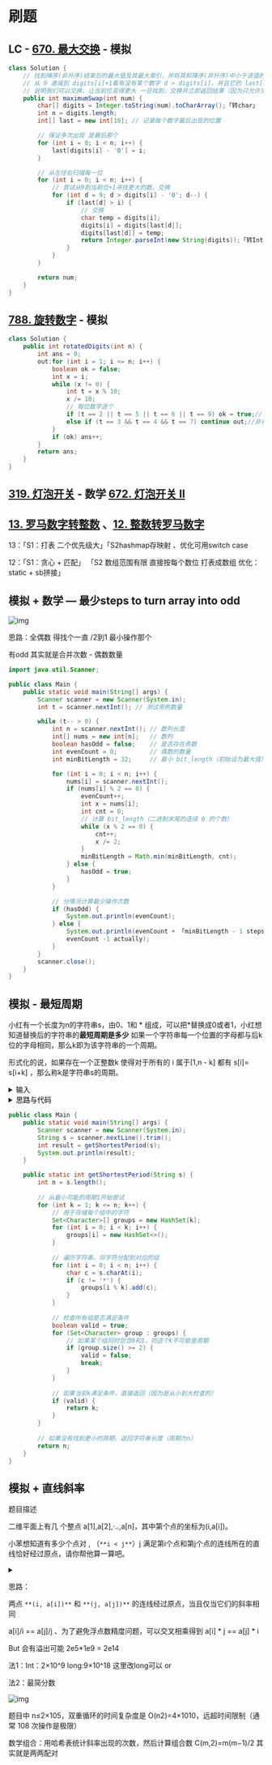 # 刷题

## LC - [670. 最大交换](https://leetcode.cn/problems/maximum-swap/) - 模拟

```java
class Solution {
    // 找到降序(非升序)结束后的最大值及其最大索引，并将其和降序(非升序)中小于该值的最小索引交换
    // 从 9 递减到 digits[i]+1看有没有某个数字 d > digits[i]，并且它的 last[d] 在 i 后面
    // 说明我们可以交换，让当前位变得更大 一旦找到，交换并立即返回结果（因为只允许交换一次）
    public int maximumSwap(int num) {
        char[] digits = Integer.toString(num).toCharArray();「转char」
        int n = digits.length;
        int[] last = new int[10]; // 记录每个数字最后出现的位置

        // 保证多次出现 是最后那个
        for (int i = 0; i < n; i++) {
            last[digits[i] - '0'] = i;
        }

        // 从左往右扫描每一位
        for (int i = 0; i < n; i++) {
            // 尝试从9到当前位+1寻找更大的数，交换
            for (int d = 9; d > digits[i] - '0'; d--) {
                if (last[d] > i) {
                    // 交换
                    char temp = digits[i];
                    digits[i] = digits[last[d]];
                    digits[last[d]] = temp;
                    return Integer.parseInt(new String(digits));「转Int」
                }
            }
        }

        return num;
    }
}
```

## [788. 旋转数字](https://leetcode.cn/problems/rotated-digits/) - 模拟

```java
class Solution {
    public int rotatedDigits(int n) {
        int ans = 0;
        out:for (int i = 1; i <= n; i++) {
            boolean ok = false;
            int x = i;
            while (x != 0) {
                int t = x % 10;
                x /= 10;
                // 每位数字逐个
                if (t == 2 || t == 5 || t == 6 || t == 9) ok = true;//会变（2569）- 好数
                else if (t == 3 && t == 4 && t == 7) continue out;//非有效翻转数（347）-则必然不是好数
            }
            if (ok) ans++;
        }
        return ans;
    }
}
```

## [319. 灯泡开关](https://leetcode.cn/problems/bulb-switcher/) - 数学 [672. 灯泡开关 Ⅱ](https://leetcode.cn/problems/bulb-switcher-ii/)





## [13. 罗马数字转整数](https://leetcode.cn/problems/roman-to-integer/) 、[12. 整数转罗马数字](https://leetcode.cn/problems/integer-to-roman/)

13：「S1：打表 二个优先级大」「S2hashmap存映射 、优化可用switch case

12：「S1：贪心 + 匹配」 「S2 数组范围有限 直接按每个数位 打表成数组 优化：static + sb拼接」



## 模拟 + 数学 — 最少steps to turn array into odd 

![img](assets/1752553283473-9ac70143-88f0-41be-a8da-ce0c4c0e1f30.png)

思路：全偶数 得找个一直 /2到1 最小操作那个 

有odd 其实就是合并次数 - 偶数数量

```java
import java.util.Scanner;

public class Main {
    public static void main(String[] args) {
        Scanner scanner = new Scanner(System.in);
        int t = scanner.nextInt(); // 测试用例数量

        while (t-- > 0) {
            int n = scanner.nextInt(); // 数列长度
            int[] nums = new int[n];   // 数列
            boolean hasOdd = false;    // 是否存在奇数
            int evenCount = 0;         // 偶数的数量
            int minBitLength = 32;     // 最小 bit_length（初始设为最大值）

            for (int i = 0; i < n; i++) {
                nums[i] = scanner.nextInt();
                if (nums[i] % 2 == 0) {
                    evenCount++;
                    int x = nums[i];
                    int cnt = 0;
                    // 计算 bit_length（二进制末尾的连续 0 的个数）
                    while (x % 2 == 0) {
                        cnt++;
                        x /= 2;
                    }
                    minBitLength = Math.min(minBitLength, cnt);
                } else {
                    hasOdd = true;
                }
            }

            // 分情况计算最少操作次数
            if (hasOdd) {
                System.out.println(evenCount);
            } else {
                System.out.println(evenCount + 「minBitLength - 1 steps turn into odd and 
                evenCount -1 actually);
            }
        }
        scanner.close();
    }
}
```

## 模拟 - 最短周期

小红有一个长度为n的字符串s，由0、1和 * 组成，可以把*替换成0或者1，小红想知道替换后的字符串的**最短周期是多少** 如果一个字符串每一个位置的字母都与后k位的字母相同，那么k即为该字符串的一个周期。

形式化的说，如果存在一个正整数k 使得对于所有的 i 属于[1,n - k] 都有 s[i]= s[i+k] ，那么称k是字符串s的周期。

<details class="lake-collapse"><summary id="u80209607"><span class="ne-text" style="color: black">输入</span></summary><p id="u557af0f2" class="ne-p" style="margin: 0; padding: 0; min-height: 24px"><span class="ne-text" style="color: black">输入描述  第一行输入一个长度为n(1&lt;=n&lt;=1e3)，且只由0、1和*组成的字符串s。</span></p><p id="u31dd961e" class="ne-p" style="margin: 0; padding: 0; min-height: 24px"><span class="ne-text" style="color: black">输出描述  在一行上输出一个整数，表示替换后的字符串的最短周期。</span></p><p id="u3022de58" class="ne-p" style="margin: 0; padding: 0; min-height: 24px"><span class="ne-text" style="color: black">示例1</span></p><p id="ub739ddcb" class="ne-p" style="margin: 0; padding: 0; min-height: 24px"><span class="ne-text" style="color: black">输入  1</span><em><span class="ne-text" style="color: black">011</span></em><span class="ne-text" style="color: black">0*1</span></p><p id="u8354f1c0" class="ne-p" style="margin: 0; padding: 0; min-height: 24px"><span class="ne-text" style="color: black">输出 4</span></p><p id="u40a2d3b4" class="ne-p" style="margin: 0; padding: 0; min-height: 24px"><span class="ne-text" style="color: black">说明 一共有六种替换方式，其中 100110011拥有最短周期。</span></p></details>

<details class="lake-collapse"><summary id="u22552630"><span class="ne-text" style="color: black">思路与代码</span></summary><p id="u74db5233" class="ne-p" style="margin: 0; padding: 0; min-height: 24px"><span class="ne-text" style="color: black">从1-n枚举周期，对于每一个周期</span><code class="ne-code" style="font-family: SFMono-Regular, Consolas, Liberation Mono, Menlo, Courier, monospace; background-color: rgba(0, 0, 0, 0.06); border: 1px solid rgba(0, 0, 0, 0.08); border-radius: 2px; padding: 0px 2px"><span class="ne-text" style="color: rgb(108, 158, 232); background-color: rgba(27, 31, 35, 0.05)">k</span></code><span class="ne-text" style="color: black">，将字符串分成多个</span><code class="ne-code" style="font-family: SFMono-Regular, Consolas, Liberation Mono, Menlo, Courier, monospace; background-color: rgba(0, 0, 0, 0.06); border: 1px solid rgba(0, 0, 0, 0.08); border-radius: 2px; padding: 0px 2px"><span class="ne-text" style="color: rgb(108, 158, 232); background-color: rgba(27, 31, 35, 0.05)">k</span></code><span class="ne-text" style="color: black">长度的部分，检查每一部分在相同位置上的字符是否可以相同。如果</span><code class="ne-code" style="font-family: SFMono-Regular, Consolas, Liberation Mono, Menlo, Courier, monospace; background-color: rgba(0, 0, 0, 0.06); border: 1px solid rgba(0, 0, 0, 0.08); border-radius: 2px; padding: 0px 2px"><span class="ne-text" style="color: rgb(108, 158, 232); background-color: rgba(27, 31, 35, 0.05)">k</span></code><span class="ne-text" style="color: black">可以作为周期，则记录最小的周期。</span></p><p id="u83489da8" class="ne-p" style="margin: 0; padding: 0; min-height: 24px"><span class="ne-text" style="color: black">「不是真的替换 * 就是万能」</span></p><p id="u739c1619" class="ne-p" style="margin: 0; padding: 0; min-height: 24px"><span class="ne-text" style="color: black"></span></p><p id="u28d9fd2b" class="ne-p" style="margin: 0; padding: 0; min-height: 24px"><span class="ne-text" style="color: black"></span></p><ul class="ne-ul" style="margin: 0; padding-left: 23px"><li id="u89cc8960" data-lake-index-type="0" style="text-align: left"><span class="ne-text" style="color: rgb(64, 64, 64)">组0 (</span><code class="ne-code" style="font-family: SFMono-Regular, Consolas, Liberation Mono, Menlo, Courier, monospace; background-color: rgba(0, 0, 0, 0.06); border: 1px solid rgba(0, 0, 0, 0.08); border-radius: 2px; padding: 0px 2px"><strong><span class="ne-text" style="color: rgb(64, 64, 64); background-color: rgb(236, 236, 236)">i % 2 == 0</span></strong></code><span class="ne-text" style="color: rgb(64, 64, 64)">): 位置 0, 2, 4 →</span><span class="ne-text" style="color: rgb(64, 64, 64)"> </span><code class="ne-code" style="font-family: SFMono-Regular, Consolas, Liberation Mono, Menlo, Courier, monospace; background-color: rgba(0, 0, 0, 0.06); border: 1px solid rgba(0, 0, 0, 0.08); border-radius: 2px; padding: 0px 2px"><strong><span class="ne-text" style="color: rgb(64, 64, 64); background-color: rgb(236, 236, 236)">s[0]='1'</span></strong></code><span class="ne-text" style="color: rgb(64, 64, 64)">,</span><span class="ne-text" style="color: rgb(64, 64, 64)"> </span><code class="ne-code" style="font-family: SFMono-Regular, Consolas, Liberation Mono, Menlo, Courier, monospace; background-color: rgba(0, 0, 0, 0.06); border: 1px solid rgba(0, 0, 0, 0.08); border-radius: 2px; padding: 0px 2px"><strong><span class="ne-text" style="color: rgb(64, 64, 64); background-color: rgb(236, 236, 236)">s[2]='1'</span></strong></code><span class="ne-text" style="color: rgb(64, 64, 64)">,</span><span class="ne-text" style="color: rgb(64, 64, 64)"> </span><code class="ne-code" style="font-family: SFMono-Regular, Consolas, Liberation Mono, Menlo, Courier, monospace; background-color: rgba(0, 0, 0, 0.06); border: 1px solid rgba(0, 0, 0, 0.08); border-radius: 2px; padding: 0px 2px"><strong><span class="ne-text" style="color: rgb(64, 64, 64); background-color: rgb(236, 236, 236)">s[4]='*'</span></strong></code><span class="ne-text" style="color: rgb(64, 64, 64)"> </span><span class="ne-text" style="color: rgb(64, 64, 64)">→ 组0的字符集合</span><span class="ne-text" style="color: rgb(64, 64, 64)"> </span><code class="ne-code" style="font-family: SFMono-Regular, Consolas, Liberation Mono, Menlo, Courier, monospace; background-color: rgba(0, 0, 0, 0.06); border: 1px solid rgba(0, 0, 0, 0.08); border-radius: 2px; padding: 0px 2px"><strong><span class="ne-text" style="color: rgb(64, 64, 64); background-color: rgb(236, 236, 236)">{'1'}</span></strong></code></li><li id="ud6a00150" data-lake-index-type="0" style="text-align: left"><span class="ne-text" style="color: rgb(64, 64, 64)">组1 (</span><code class="ne-code" style="font-family: SFMono-Regular, Consolas, Liberation Mono, Menlo, Courier, monospace; background-color: rgba(0, 0, 0, 0.06); border: 1px solid rgba(0, 0, 0, 0.08); border-radius: 2px; padding: 0px 2px"><strong><span class="ne-text" style="color: rgb(64, 64, 64); background-color: rgb(236, 236, 236)">i % 2 == 1</span></strong></code><span class="ne-text" style="color: rgb(64, 64, 64)">): 位置 1, 3, 5 → </span><code class="ne-code" style="font-family: SFMono-Regular, Consolas, Liberation Mono, Menlo, Courier, monospace; background-color: rgba(0, 0, 0, 0.06); border: 1px solid rgba(0, 0, 0, 0.08); border-radius: 2px; padding: 0px 2px"><strong><span class="ne-text" style="color: rgb(64, 64, 64); background-color: rgb(236, 236, 236)">s[1]='0'</span></strong></code><span class="ne-text" style="color: rgb(64, 64, 64)">, </span><code class="ne-code" style="font-family: SFMono-Regular, Consolas, Liberation Mono, Menlo, Courier, monospace; background-color: rgba(0, 0, 0, 0.06); border: 1px solid rgba(0, 0, 0, 0.08); border-radius: 2px; padding: 0px 2px"><strong><span class="ne-text" style="color: rgb(64, 64, 64); background-color: rgb(236, 236, 236)">s[3]='0'</span></strong></code><span class="ne-text" style="color: rgb(64, 64, 64)">, </span><code class="ne-code" style="font-family: SFMono-Regular, Consolas, Liberation Mono, Menlo, Courier, monospace; background-color: rgba(0, 0, 0, 0.06); border: 1px solid rgba(0, 0, 0, 0.08); border-radius: 2px; padding: 0px 2px"><strong><span class="ne-text" style="color: rgb(64, 64, 64); background-color: rgb(236, 236, 236)">s[5]='1'</span></strong></code><span class="ne-text" style="color: rgb(64, 64, 64)"> → 组1的字符集合 </span><code class="ne-code" style="font-family: SFMono-Regular, Consolas, Liberation Mono, Menlo, Courier, monospace; background-color: rgba(0, 0, 0, 0.06); border: 1px solid rgba(0, 0, 0, 0.08); border-radius: 2px; padding: 0px 2px"><strong><span class="ne-text" style="color: rgb(64, 64, 64); background-color: rgb(236, 236, 236)">{'0', '1'}</span></strong></code></li></ul><p id="u1d148b76" class="ne-p" style="margin: 0; padding: 0; min-height: 24px; text-align: left"><strong><span class="ne-text" style="color: rgb(64, 64, 64); background-color: rgb(236, 236, 236)"></span></strong></p><ul class="ne-ul" style="margin: 0; padding-left: 23px"><li id="u04dc37ab" data-lake-index-type="0"><span class="ne-text" style="color: rgb(64, 64, 64)">尝试 </span><code class="ne-code" style="font-family: SFMono-Regular, Consolas, Liberation Mono, Menlo, Courier, monospace; background-color: rgba(0, 0, 0, 0.06); border: 1px solid rgba(0, 0, 0, 0.08); border-radius: 2px; padding: 0px 2px"><strong><span class="ne-text" style="color: rgb(64, 64, 64); background-color: rgb(236, 236, 236)">k = 1</span></strong></code><span class="ne-text" style="color: rgb(64, 64, 64)">：</span></li></ul><ul class="ne-list-wrap" style="margin: 0; padding-left: 23px; list-style: none"><ul ne-level="1" class="ne-ul" style="margin: 0; padding-left: 23px; list-style: circle"><li id="u67f86657" data-lake-index-type="0"><span class="ne-text" style="color: rgb(64, 64, 64)">分组：</span><code class="ne-code" style="font-family: SFMono-Regular, Consolas, Liberation Mono, Menlo, Courier, monospace; background-color: rgba(0, 0, 0, 0.06); border: 1px solid rgba(0, 0, 0, 0.08); border-radius: 2px; padding: 0px 2px"><strong><span class="ne-text" style="color: rgb(64, 64, 64); background-color: rgb(236, 236, 236)">g[0] = {'1', '0', '1'}</span></strong></code><span class="ne-text" style="color: rgb(64, 64, 64)">（因为</span><span class="ne-text" style="color: rgb(64, 64, 64)"> </span><code class="ne-code" style="font-family: SFMono-Regular, Consolas, Liberation Mono, Menlo, Courier, monospace; background-color: rgba(0, 0, 0, 0.06); border: 1px solid rgba(0, 0, 0, 0.08); border-radius: 2px; padding: 0px 2px"><strong><span class="ne-text" style="color: rgb(64, 64, 64); background-color: rgb(236, 236, 236)">s[0]='1'</span></strong></code><span class="ne-text" style="color: rgb(64, 64, 64)">,</span><span class="ne-text" style="color: rgb(64, 64, 64)"> </span><code class="ne-code" style="font-family: SFMono-Regular, Consolas, Liberation Mono, Menlo, Courier, monospace; background-color: rgba(0, 0, 0, 0.06); border: 1px solid rgba(0, 0, 0, 0.08); border-radius: 2px; padding: 0px 2px"><strong><span class="ne-text" style="color: rgb(64, 64, 64); background-color: rgb(236, 236, 236)">s[1]='0'</span></strong></code><span class="ne-text" style="color: rgb(64, 64, 64)">,</span><span class="ne-text" style="color: rgb(64, 64, 64)"> </span><code class="ne-code" style="font-family: SFMono-Regular, Consolas, Liberation Mono, Menlo, Courier, monospace; background-color: rgba(0, 0, 0, 0.06); border: 1px solid rgba(0, 0, 0, 0.08); border-radius: 2px; padding: 0px 2px"><strong><span class="ne-text" style="color: rgb(64, 64, 64); background-color: rgb(236, 236, 236)">s[2]='1'</span></strong></code><span class="ne-text" style="color: rgb(64, 64, 64)">, ...）</span></li><li id="ud8d1c38e" data-lake-index-type="0"><code class="ne-code" style="font-family: SFMono-Regular, Consolas, Liberation Mono, Menlo, Courier, monospace; background-color: rgba(0, 0, 0, 0.06); border: 1px solid rgba(0, 0, 0, 0.08); border-radius: 2px; padding: 0px 2px"><strong><span class="ne-text" style="color: rgb(64, 64, 64); background-color: rgb(236, 236, 236)">g[0]</span></strong></code><span class="ne-text" style="color: rgb(64, 64, 64)"> </span><span class="ne-text" style="color: rgb(64, 64, 64)">包含</span><span class="ne-text" style="color: rgb(64, 64, 64)"> </span><code class="ne-code" style="font-family: SFMono-Regular, Consolas, Liberation Mono, Menlo, Courier, monospace; background-color: rgba(0, 0, 0, 0.06); border: 1px solid rgba(0, 0, 0, 0.08); border-radius: 2px; padding: 0px 2px"><strong><span class="ne-text" style="color: rgb(64, 64, 64); background-color: rgb(236, 236, 236)">'0'</span></strong></code><span class="ne-text" style="color: rgb(64, 64, 64)"> </span><span class="ne-text" style="color: rgb(64, 64, 64)">和</span><span class="ne-text" style="color: rgb(64, 64, 64)"> </span><code class="ne-code" style="font-family: SFMono-Regular, Consolas, Liberation Mono, Menlo, Courier, monospace; background-color: rgba(0, 0, 0, 0.06); border: 1px solid rgba(0, 0, 0, 0.08); border-radius: 2px; padding: 0px 2px"><strong><span class="ne-text" style="color: rgb(64, 64, 64); background-color: rgb(236, 236, 236)">'1'</span></strong></code><span class="ne-text" style="color: rgb(64, 64, 64)">，所以</span><span class="ne-text" style="color: rgb(64, 64, 64)"> </span><code class="ne-code" style="font-family: SFMono-Regular, Consolas, Liberation Mono, Menlo, Courier, monospace; background-color: rgba(0, 0, 0, 0.06); border: 1px solid rgba(0, 0, 0, 0.08); border-radius: 2px; padding: 0px 2px"><strong><span class="ne-text" style="color: rgb(64, 64, 64); background-color: rgb(236, 236, 236)">k=1</span></strong></code><span class="ne-text" style="color: rgb(64, 64, 64)"> </span><span class="ne-text" style="color: rgb(64, 64, 64)">不可行。</span></li></ul></ul><ul class="ne-ul" style="margin: 0; padding-left: 23px"><li id="u98e7ad37" data-lake-index-type="0"><span class="ne-text" style="color: rgb(64, 64, 64)">尝试</span><span class="ne-text" style="color: rgb(64, 64, 64)"> </span><code class="ne-code" style="font-family: SFMono-Regular, Consolas, Liberation Mono, Menlo, Courier, monospace; background-color: rgba(0, 0, 0, 0.06); border: 1px solid rgba(0, 0, 0, 0.08); border-radius: 2px; padding: 0px 2px"><strong><span class="ne-text" style="color: rgb(64, 64, 64); background-color: rgb(236, 236, 236)">k = 2</span></strong></code><span class="ne-text" style="color: rgb(64, 64, 64)">：</span></li></ul><ul class="ne-list-wrap" style="margin: 0; padding-left: 23px; list-style: none"><ul ne-level="1" class="ne-ul" style="margin: 0; padding-left: 23px; list-style: circle"><li id="ue6cc193d" data-lake-index-type="0"><span class="ne-text" style="color: rgb(64, 64, 64)">分组：</span></li></ul></ul><ul class="ne-list-wrap" style="margin: 0; padding-left: 23px; list-style: none"><ul class="ne-list-wrap" style="margin: 0; padding-left: 23px; list-style: none"><ul ne-level="2" class="ne-ul" style="margin: 0; padding-left: 23px; list-style: square"><li id="u78f38e8e" data-lake-index-type="0"><code class="ne-code" style="font-family: SFMono-Regular, Consolas, Liberation Mono, Menlo, Courier, monospace; background-color: rgba(0, 0, 0, 0.06); border: 1px solid rgba(0, 0, 0, 0.08); border-radius: 2px; padding: 0px 2px"><strong><span class="ne-text" style="color: rgb(64, 64, 64); background-color: rgb(236, 236, 236)">g[0] = {s[0], s[2], s[4]} = {'1', '1', '*'}</span></strong></code><span class="ne-text" style="color: rgb(64, 64, 64)"> </span><span class="ne-text" style="color: rgb(64, 64, 64)">→</span><span class="ne-text" style="color: rgb(64, 64, 64)"> </span><code class="ne-code" style="font-family: SFMono-Regular, Consolas, Liberation Mono, Menlo, Courier, monospace; background-color: rgba(0, 0, 0, 0.06); border: 1px solid rgba(0, 0, 0, 0.08); border-radius: 2px; padding: 0px 2px"><strong><span class="ne-text" style="color: rgb(64, 64, 64); background-color: rgb(236, 236, 236)">{'1'}</span></strong></code></li><li id="u4af2106e" data-lake-index-type="0"><code class="ne-code" style="font-family: SFMono-Regular, Consolas, Liberation Mono, Menlo, Courier, monospace; background-color: rgba(0, 0, 0, 0.06); border: 1px solid rgba(0, 0, 0, 0.08); border-radius: 2px; padding: 0px 2px"><strong><span class="ne-text" style="color: rgb(64, 64, 64); background-color: rgb(236, 236, 236)">g[1] = {s[1], s[3], s[5]} = {'0', '0', '1'}</span></strong></code><span class="ne-text" style="color: rgb(64, 64, 64)"> </span><span class="ne-text" style="color: rgb(64, 64, 64)">→</span><span class="ne-text" style="color: rgb(64, 64, 64)"> </span><code class="ne-code" style="font-family: SFMono-Regular, Consolas, Liberation Mono, Menlo, Courier, monospace; background-color: rgba(0, 0, 0, 0.06); border: 1px solid rgba(0, 0, 0, 0.08); border-radius: 2px; padding: 0px 2px"><strong><span class="ne-text" style="color: rgb(64, 64, 64); background-color: rgb(236, 236, 236)">{'0', '1'}</span></strong></code></li></ul></ul></ul><ul class="ne-list-wrap" style="margin: 0; padding-left: 23px; list-style: none"><ul ne-level="1" class="ne-ul" style="margin: 0; padding-left: 23px; list-style: circle"><li id="uf866dac5" data-lake-index-type="0"><code class="ne-code" style="font-family: SFMono-Regular, Consolas, Liberation Mono, Menlo, Courier, monospace; background-color: rgba(0, 0, 0, 0.06); border: 1px solid rgba(0, 0, 0, 0.08); border-radius: 2px; padding: 0px 2px"><strong><span class="ne-text" style="color: rgb(64, 64, 64); background-color: rgb(236, 236, 236)">g[1]</span></strong></code><span class="ne-text" style="color: rgb(64, 64, 64)"> </span><span class="ne-text" style="color: rgb(64, 64, 64)">包含</span><span class="ne-text" style="color: rgb(64, 64, 64)"> </span><code class="ne-code" style="font-family: SFMono-Regular, Consolas, Liberation Mono, Menlo, Courier, monospace; background-color: rgba(0, 0, 0, 0.06); border: 1px solid rgba(0, 0, 0, 0.08); border-radius: 2px; padding: 0px 2px"><strong><span class="ne-text" style="color: rgb(64, 64, 64); background-color: rgb(236, 236, 236)">'0'</span></strong></code><span class="ne-text" style="color: rgb(64, 64, 64)"> </span><span class="ne-text" style="color: rgb(64, 64, 64)">和</span><span class="ne-text" style="color: rgb(64, 64, 64)"> </span><code class="ne-code" style="font-family: SFMono-Regular, Consolas, Liberation Mono, Menlo, Courier, monospace; background-color: rgba(0, 0, 0, 0.06); border: 1px solid rgba(0, 0, 0, 0.08); border-radius: 2px; padding: 0px 2px"><strong><span class="ne-text" style="color: rgb(64, 64, 64); background-color: rgb(236, 236, 236)">'1'</span></strong></code><span class="ne-text" style="color: rgb(64, 64, 64)">，所以</span><span class="ne-text" style="color: rgb(64, 64, 64)"> </span><code class="ne-code" style="font-family: SFMono-Regular, Consolas, Liberation Mono, Menlo, Courier, monospace; background-color: rgba(0, 0, 0, 0.06); border: 1px solid rgba(0, 0, 0, 0.08); border-radius: 2px; padding: 0px 2px"><strong><span class="ne-text" style="color: rgb(64, 64, 64); background-color: rgb(236, 236, 236)">k=2</span></strong></code><span class="ne-text" style="color: rgb(64, 64, 64)"> </span><span class="ne-text" style="color: rgb(64, 64, 64)">不可行。</span></li></ul></ul><ul class="ne-ul" style="margin: 0; padding-left: 23px"><li id="u04c651a0" data-lake-index-type="0"><span class="ne-text" style="color: rgb(64, 64, 64)">尝试</span><span class="ne-text" style="color: rgb(64, 64, 64)"> </span><code class="ne-code" style="font-family: SFMono-Regular, Consolas, Liberation Mono, Menlo, Courier, monospace; background-color: rgba(0, 0, 0, 0.06); border: 1px solid rgba(0, 0, 0, 0.08); border-radius: 2px; padding: 0px 2px"><strong><span class="ne-text" style="color: rgb(64, 64, 64); background-color: rgb(236, 236, 236)">k = 3</span></strong></code><span class="ne-text" style="color: rgb(64, 64, 64)">：</span></li></ul><ul class="ne-list-wrap" style="margin: 0; padding-left: 23px; list-style: none"><ul ne-level="1" class="ne-ul" style="margin: 0; padding-left: 23px; list-style: circle"><li id="u1a5346d3" data-lake-index-type="0"><span class="ne-text" style="color: rgb(64, 64, 64)">分组：</span></li></ul></ul><ul class="ne-list-wrap" style="margin: 0; padding-left: 23px; list-style: none"><ul class="ne-list-wrap" style="margin: 0; padding-left: 23px; list-style: none"><ul ne-level="2" class="ne-ul" style="margin: 0; padding-left: 23px; list-style: square"><li id="uad6ec1b2" data-lake-index-type="0"><code class="ne-code" style="font-family: SFMono-Regular, Consolas, Liberation Mono, Menlo, Courier, monospace; background-color: rgba(0, 0, 0, 0.06); border: 1px solid rgba(0, 0, 0, 0.08); border-radius: 2px; padding: 0px 2px"><strong><span class="ne-text" style="color: rgb(64, 64, 64); background-color: rgb(236, 236, 236)">g[0] = {s[0], s[3], s[6]} = {'1', '0', '1'}</span></strong></code><span class="ne-text" style="color: rgb(64, 64, 64)"> </span><span class="ne-text" style="color: rgb(64, 64, 64)">→</span><span class="ne-text" style="color: rgb(64, 64, 64)"> </span><code class="ne-code" style="font-family: SFMono-Regular, Consolas, Liberation Mono, Menlo, Courier, monospace; background-color: rgba(0, 0, 0, 0.06); border: 1px solid rgba(0, 0, 0, 0.08); border-radius: 2px; padding: 0px 2px"><strong><span class="ne-text" style="color: rgb(64, 64, 64); background-color: rgb(236, 236, 236)">{'0', '1'}</span></strong></code></li><li id="u271462d3" data-lake-index-type="0"><code class="ne-code" style="font-family: SFMono-Regular, Consolas, Liberation Mono, Menlo, Courier, monospace; background-color: rgba(0, 0, 0, 0.06); border: 1px solid rgba(0, 0, 0, 0.08); border-radius: 2px; padding: 0px 2px"><strong><span class="ne-text" style="color: rgb(64, 64, 64); background-color: rgb(236, 236, 236)">g[1] = {s[1], s[4]} = {'0', '*'}</span></strong></code><span class="ne-text" style="color: rgb(64, 64, 64)"> </span><span class="ne-text" style="color: rgb(64, 64, 64)">→</span><span class="ne-text" style="color: rgb(64, 64, 64)"> </span><code class="ne-code" style="font-family: SFMono-Regular, Consolas, Liberation Mono, Menlo, Courier, monospace; background-color: rgba(0, 0, 0, 0.06); border: 1px solid rgba(0, 0, 0, 0.08); border-radius: 2px; padding: 0px 2px"><strong><span class="ne-text" style="color: rgb(64, 64, 64); background-color: rgb(236, 236, 236)">{'0'}</span></strong></code></li><li id="u4d9b6471" data-lake-index-type="0"><code class="ne-code" style="font-family: SFMono-Regular, Consolas, Liberation Mono, Menlo, Courier, monospace; background-color: rgba(0, 0, 0, 0.06); border: 1px solid rgba(0, 0, 0, 0.08); border-radius: 2px; padding: 0px 2px"><strong><span class="ne-text" style="color: rgb(64, 64, 64); background-color: rgb(236, 236, 236)">g[2] = {s[2], s[5]} = {'1', '1'}</span></strong></code><span class="ne-text" style="color: rgb(64, 64, 64)"> </span><span class="ne-text" style="color: rgb(64, 64, 64)">→</span><span class="ne-text" style="color: rgb(64, 64, 64)"> </span><code class="ne-code" style="font-family: SFMono-Regular, Consolas, Liberation Mono, Menlo, Courier, monospace; background-color: rgba(0, 0, 0, 0.06); border: 1px solid rgba(0, 0, 0, 0.08); border-radius: 2px; padding: 0px 2px"><strong><span class="ne-text" style="color: rgb(64, 64, 64); background-color: rgb(236, 236, 236)">{'1'}</span></strong></code></li></ul></ul></ul><ul class="ne-list-wrap" style="margin: 0; padding-left: 23px; list-style: none"><ul ne-level="1" class="ne-ul" style="margin: 0; padding-left: 23px; list-style: circle"><li id="uecd35bc3" data-lake-index-type="0"><code class="ne-code" style="font-family: SFMono-Regular, Consolas, Liberation Mono, Menlo, Courier, monospace; background-color: rgba(0, 0, 0, 0.06); border: 1px solid rgba(0, 0, 0, 0.08); border-radius: 2px; padding: 0px 2px"><strong><span class="ne-text" style="color: rgb(64, 64, 64); background-color: rgb(236, 236, 236)">g[0]</span></strong></code><span class="ne-text" style="color: rgb(64, 64, 64)"> 包含 </span><code class="ne-code" style="font-family: SFMono-Regular, Consolas, Liberation Mono, Menlo, Courier, monospace; background-color: rgba(0, 0, 0, 0.06); border: 1px solid rgba(0, 0, 0, 0.08); border-radius: 2px; padding: 0px 2px"><strong><span class="ne-text" style="color: rgb(64, 64, 64); background-color: rgb(236, 236, 236)">'0'</span></strong></code><span class="ne-text" style="color: rgb(64, 64, 64)"> 和 </span><code class="ne-code" style="font-family: SFMono-Regular, Consolas, Liberation Mono, Menlo, Courier, monospace; background-color: rgba(0, 0, 0, 0.06); border: 1px solid rgba(0, 0, 0, 0.08); border-radius: 2px; padding: 0px 2px"><strong><span class="ne-text" style="color: rgb(64, 64, 64); background-color: rgb(236, 236, 236)">'1'</span></strong></code><span class="ne-text" style="color: rgb(64, 64, 64)">，所以 </span><code class="ne-code" style="font-family: SFMono-Regular, Consolas, Liberation Mono, Menlo, Courier, monospace; background-color: rgba(0, 0, 0, 0.06); border: 1px solid rgba(0, 0, 0, 0.08); border-radius: 2px; padding: 0px 2px"><strong><span class="ne-text" style="color: rgb(64, 64, 64); background-color: rgb(236, 236, 236)">k=3</span></strong></code><span class="ne-text" style="color: rgb(64, 64, 64)"> 不可行。</span></li></ul></ul></details>

```java
public class Main {
    public static void main(String[] args) {
        Scanner scanner = new Scanner(System.in);
        String s = scanner.nextLine().trim();
        int result = getShortestPeriod(s);
        System.out.println(result);
    }

    public static int getShortestPeriod(String s) {
        int n = s.length();
        
        // 从最小可能的周期1开始尝试
        for (int k = 1; k <= n; k++) {
            // 用于存储每个组中的字符
            Set<Character>[] groups = new HashSet[k];
            for (int i = 0; i < k; i++) {
                groups[i] = new HashSet<>();
            }
            
            // 遍历字符串，将字符分配到对应的组
            for (int i = 0; i < n; i++) {
                char c = s.charAt(i);
                if (c != '*') {
                    groups[i % k].add(c);
                }
            }
            
            // 检查所有组是否满足条件
            boolean valid = true;
            for (Set<Character> group : groups) {
                // 如果某个组同时包含0和1，则这个k不可能是周期
                if (group.size() >= 2) {
                    valid = false;
                    break;
                }
            }
            
            // 如果当前k满足条件，直接返回（因为是从小到大检查的）
            if (valid) {
                return k;
            }
        }
        
        // 如果没有找到更小的周期，返回字符串长度（周期为n）
        return n;
    }
}
```

## 模拟 + 直线斜率 

题目描述

二维平面上有几 个整点 a[1],a[2],·..,a[n]，其中第个点的坐标为(i,a[i])。

小苯想知道有多少个点对 , （`**i < j**`）j 满足第i个点和第j个点的连线所在的直线恰好经过原点，请你帮他算一算吧。

<details class="lake-collapse"><summary id="u0e0e2d99"></summary><h4 id="ym4F1" style="font-size: 16px; line-height: 24px; margin: 10px 0 5px 0"><strong><span class="ne-text" style="color: black">输入描述</span></strong></h4><p id="u9e427ec9" class="ne-p" style="margin: 0; padding: 0; min-height: 24px"><span class="ne-text" style="color: black">第一行输入一个正整数n(2 &lt;= n &lt; =2e5)代表整点数量。第二行输入n个正整数 a[1],a[2],·..,a[n]](1 &lt;= a[i]&lt; 1e9)代表整点的纵坐标。</span></p><h4 id="oToAB" style="font-size: 16px; line-height: 24px; margin: 10px 0 5px 0"><strong><span class="ne-text" style="color: black">输出描述</span></strong></h4><p id="u80db7b88" class="ne-p" style="margin: 0; padding: 0; min-height: 24px"><span class="ne-text" style="color: black">在一行上输出一个正整数，表示连线所在直线经过原点的点对个数。</span></p><h4 id="pRhbs" style="font-size: 16px; line-height: 24px; margin: 10px 0 5px 0"><strong><span class="ne-text" style="color: black">示例1</span></strong></h4><h4 id="JY843" style="font-size: 16px; line-height: 24px; margin: 10px 0 5px 0"><strong><span class="ne-text" style="color: black">输入</span></strong></h4><pre data-language="plain" id="I7mJ9" class="ne-codeblock language-plain" style="border: 1px solid #e8e8e8; border-radius: 2px; background: #f9f9f9; padding: 16px; font-size: 13px; color: #595959"><code>5
1 2 4 4 5</code></pre><h4 id="KYmaE" style="font-size: 16px; line-height: 24px; margin: 10px 0 5px 0"><strong><span class="ne-text" style="color: black">输出</span></strong></h4><p id="u73538729" class="ne-p" style="margin: 0; padding: 0; min-height: 24px"><span class="ne-text">6</span></p></details>

思路：

两点 `**(i, a[i])**` 和 `**(j, a[j])**` 的连线经过原点，当且仅当它们的斜率相同 

a[i]/i == a[j]/j 、为了避免浮点数精度问题，可以交叉相乘得到 a[i] * j == a[j] * i

But 会有溢出可能 2e5*1e9 = 2e14

法1：Int：2×10^9 long:9×10^18 这里改long可以 or 

法2：最简分数

![img](assets/1752579067080-642ee802-a1ea-470a-8c31-d1bbd1ae589e.png)





题目中 n≤2×105，双重循环的时间复杂度是 O(n2)=4×1010，远超时间限制（通常 108 次操作是极限）



数学组合：用哈希表统计斜率出现的次数，然后计算组合数 C(m,2)=m(m−1)/2 其实就是两两配对